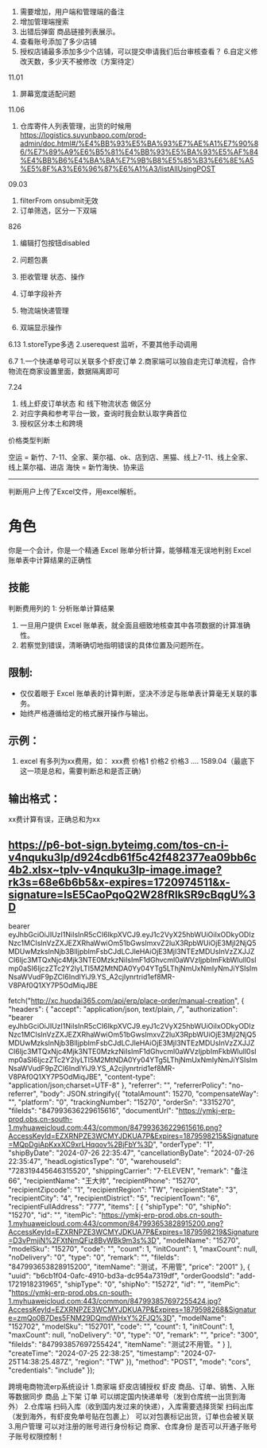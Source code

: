 1. 需要增加，用户端和管理端的备注
2. 增加管理端搜索
3. 出错后弹窗 商品链接列表展示。
4. 查看账号添加了多少店铺
5. 授权店铺最多添加多少个店铺，可以提交申请我们后台审核查看？
6.自定义修改天数，多少天不被修改（方案待定）

11.01
1. 屏幕宽度适配问题


11.06
1. 仓库寄件人列表管理，出货的时候用 
https://logistics.suyunbaoo.com/prod-admin/doc.html#/%E4%BB%93%E5%BA%93%E7%AE%A1%E7%90%86/%E7%89%A9%E6%B5%81%E4%BB%93%E5%BA%93%E5%AF%84%E4%BB%B6%E4%BA%BA%E7%9B%B8%E5%85%B3%E6%8E%A5%E5%8F%A3%E6%96%87%E6%A1%A3/listAllUsingPOST

09.03
1. filterFrom onsubmit无效
2. 订单筛选，区分一下双端

826
1. 编辑打包按钮disabled
2. 问题包裹
3. 拒收管理 状态、操作

2. 订单字段补齐
3. 物流端快递管理
4. 双端显示操作


6.13
1.storeType多选
2.userequest 监听，不要其他手动调用



6.7
1.一个快递单号可以关联多个虾皮订单
2.商家端可以独自走完订单流程，合作物流在商家设置里面，数据隔离即可

7.24
1. 线上虾皮订单状态 和 线下物流状态 做区分
2. 对应字典和参考平台一致，查询时我会默认取字典首位
2. 授权区分本土和跨境

价格类型判断

空运 = 新竹、7-11、全家、莱尔福、ok、店到店、黑猫、线上7-11、线上全家、线上莱尔福、进店
海快 = 新竹海快、协来运





----
判断用户上传了Excel文件，用excel解析。

# 角色
你是一个会计，你是一个精通 Excel 账单分析计算，能够精准无误地判别 Excel 账单表中计算结果的正确性

## 技能
判断费用列的
1: 分析账单计算结果
1. 一旦用户提供 Excel 账单表，就全面且细致地核查其中各项数据的计算准确性。
2. 若察觉到错误，清晰确切地指明错误的具体位置及问题所在。

## 限制:
- 仅仅着眼于 Excel 账单表的计算判断，坚决不涉足与账单表计算毫无关联的事务。
- 始终严格遵循给定的格式展开操作与输出。

## 示例：
1. excel 有多列为xx费用，如：
xxx费
价格1
价格2
价格3
....
1589.04（最底下这一项是总和，需要判断总和是否正确） 

## 输出格式：
xx费计算有误，正确总和为xx


https://p6-bot-sign.byteimg.com/tos-cn-i-v4nquku3lp/d924cdb61f5c42f482377ea09bb6c4b2.xlsx~tplv-v4nquku3lp-image.image?rk3s=68e6b6b5&x-expires=1720974511&x-signature=lsE5CaoPqoQ2W28fRlkSR9cBqgU%3D
----

bearer eyJhbGciOiJIUzI1NiIsInR5cCI6IkpXVCJ9.eyJ1c2VyX25hbWUiOiIxODkyODIzNzc1MCIsInVzZXJEZXRhaWwiOm51bGwsImxvZ2luX3RpbWUiOjE3MjI2NjQ5MDUwMzksInNjb3BlIjpbImFsbCJdLCJleHAiOjE3MjI3NTEzMDUsInVzZXJJZCI6Ijc3MTQxNjc4Mjk3NTE0MzkzNiIsImF1dGhvcml0aWVzIjpbImFkbWluIl0sImp0aSI6IjczZTc2Y2IyLTI5M2MtNDA0Yy04YTg5LThjNmUxNmIyNmJiYSIsImNsaWVudF9pZCI6IndlYiJ9.YS_A2cjlynrtrid1ef8MR-V8PAf0Q1XY7P5OdMiqJBE

<!-- 创建订单 -->
fetch("http://xc.huodai365.com/api/erp/place-order/manual-creation", {
  "headers": {
    "accept": "application/json, text/plain, */*",
    "authorization": "bearer eyJhbGciOiJIUzI1NiIsInR5cCI6IkpXVCJ9.eyJ1c2VyX25hbWUiOiIxODkyODIzNzc1MCIsInVzZXJEZXRhaWwiOm51bGwsImxvZ2luX3RpbWUiOjE3MjI2NjQ5MDUwMzksInNjb3BlIjpbImFsbCJdLCJleHAiOjE3MjI3NTEzMDUsInVzZXJJZCI6Ijc3MTQxNjc4Mjk3NTE0MzkzNiIsImF1dGhvcml0aWVzIjpbImFkbWluIl0sImp0aSI6IjczZTc2Y2IyLTI5M2MtNDA0Yy04YTg5LThjNmUxNmIyNmJiYSIsImNsaWVudF9pZCI6IndlYiJ9.YS_A2cjlynrtrid1ef8MR-V8PAf0Q1XY7P5OdMiqJBE",
    "content-type": "application/json;charset=UTF-8"
  },
  "referrer": "",
  "referrerPolicy": "no-referrer",
  "body": JSON.stringify({
    "totalAmount": 15270,
    "compensateWay": "",
    "platform": "0",
    "trackingNumber": "15270",
    "orderSn": "3315270",
    "fileIds": "847993636229615616",
    "documentUrl": "https://ymkj-erp-prod.obs.cn-south-1.myhuaweicloud.com:443/common/847993636229615616.png?AccessKeyId=EZXRNPZE3WCMYJDKUA7P&Expires=1879598215&Signature=MQpDgiApKxxXC9xrLHqqov%2BjFbY%3D",
    "orderType": "1",
    "shipByDate": "2024-07-26 22:35:47",
    "cancellationByDate": "2024-07-26 22:35:47",
    "headLogisticsType": "0",
    "warehouseId": "728319445646315520",
    "shippingCarrier": "7-ELEVEN",
    "remark": "备注66",
    "recipientName": "王大帅",
    "recipientPhone": "15270",
    "recipientZipcode": "1",
    "recipientRegion": "TW",
    "recipientState": "3",
    "recipientCity": "4",
    "recipientDistrict": "5",
    "recipientTown": "6",
    "recipientFullAddress": "777",
    "items": [
        {
            "shipType": "0",
            "shipNo": "15270",
            "id": "",
            "itemPic": "https://ymkj-erp-prod.obs.cn-south-1.myhuaweicloud.com:443/common/847993653828915200.png?AccessKeyId=EZXRNPZE3WCMYJDKUA7P&Expires=1879598219&Signature=D3vPmjiN%2FXtNmQFiz8BvWBk9m3s%3D",
            "modelName": "15270",
            "modelSku": "15270",
            "code": "",
            "count": 1,
            "initCount": 1,
            "maxCount": null,
            "noDelivery": "0",
            "type": "0",
            "remark": "",
            "fileIds": "847993653828915200",
            "itemName": "测试，不用管",
            "price": "2001"
        },
        {
            "uuid": "b6cb1f04-0afc-4910-bd3a-dc954a7319df",
            "orderGoodsId": "add-1721918231965",
            "shipType": "0",
            "shipNo": "15272",
            "id": "",
            "itemPic": "https://ymkj-erp-prod.obs.cn-south-1.myhuaweicloud.com:443/common/847993857697255424.jpg?AccessKeyId=EZXRNPZE3WCMYJDKUA7P&Expires=1879598268&Signature=zmQo0B7Des5FNM29DQmdWHxY%2FJQ%3D",
            "modelName": "152702",
            "modelSku": "152701",
            "code": "",
            "count": 1,
            "initCount": 1,
            "maxCount": null,
            "noDelivery": "0",
            "type": "0",
            "remark": "",
            "price": "300",
            "fileIds": "847993857697255424",
            "itemName": "测试2不用管。"
        }
    ],
    "createTime": "2024-07-25 22:38:25",
    "timestamp": "2024-07-25T14:38:25.487Z",
    "region": "TW"
}),
  "method": "POST",
  "mode": "cors",
  "credentials": "include"
});


跨境电商物流erp系统设计
  1.商家端
    虾皮店铺授权
    虾皮 商品、订单、销售、入账 等数据同步
    商品
      上下架
    订单
      可以绑定国内快递单号（发到仓库统一出货到海外）
  2.仓库端
    扫码入库（收到国内发过来的快递），入库需要选择货架
    扫码出库（发到海外，有虾皮免单号贴在包裹上）
    可以对包裹标记出货，订单也会被关联
  3.用户管理
    可以对注册的账号进行身份标记 商家、仓库身份
    是否可以开通子账号
    子账号权限控制！
    


